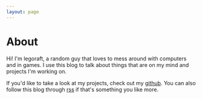 ```yaml
---
layout: page
---
```


# About

Hi! I'm legoraft, a random guy that loves to mess around with computers and in games. I use this blog to talk about things that are on my mind and projects I'm working on.

If you'd like to take a look at my projects, check out my [github](https://github.com/legoraft). You can also follow this blog through [rss](https://legoraft.com/feed.xml) if that's something you like more.